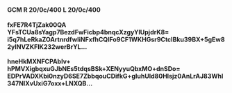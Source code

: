 #### GCM R 20/0c/400 L 20/0c/400
**fxFE7R4TjZak00QA**<br/>**YFsTCUa8sYagp7BezdFwFicbp4bnqcXzgyYlUpjdrK8=**<br/>**i5q7hLeRkaZOArtnrdfwliNFxfhCQlFo9CF1WKHGsr9CtclBku39BX+5gEw82yINVZKFIK232werBrYL...**<br/><br/>
**hneHkMXNFCPAbIv+**<br/>**hPMVXigbqxuGJbNEs5tdqsBSk+XENyyuQbxMO+dnSDo=**<br/>**EDPrVADXKbi0nzyD6SE7ZbbqouCDifkG+gIuhUld80Hlsjz0AnLrAJ83Whl347NIXvUxiG7oxx+LNXQB...**